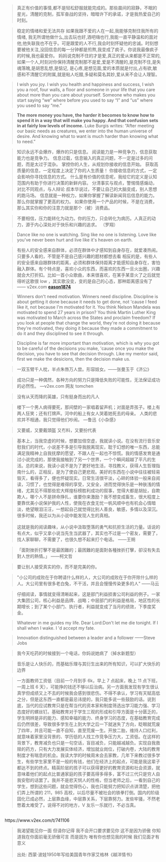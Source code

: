 > 真正有价值的事情,都不是轻松舒服就能完成的。那些晨间的寂静，不眠的星光，清醒的克制，孤军奋战的坚持，暗暗许下的承诺，才是我热爱自己的时刻。


> 稳定的情绪和爱无法共存
如果我跟不爱的人在一起,我能够克制住我所有的情绪, 我无所谓他做什么,出去玩也好,酒吧嗨也行,我能一直平静温和的面对他,他失联我也不在乎。可是跟爱的人不行,我会时刻怀疑他的忠诚。时刻想要被他关注,没回信息的每一分钟都是煎熬,我变成了疯子。你说我最像疯子的时候,我也最爱你。
妈妈说克制不住的才是爱,真正的爱从来都是不正常的, 如果一个人,时刻对你保持清醒克制那不是爱,爱是不清醒的,是克制不住,是失魂落魄,是胡思乱想,是惦记, 是心疼,是想见面,爱的本质就是付出,占有欲,敏感和不清醒它的附属,就是粘人吃醋,多疑和莫名其妙,爱从来不会让人理智。


> I wish you joy. I wish you health and happiness and success, I wish you a roof, four walls, a floor and someone in your life that you care about more than you care about yourself. Someone who makes you start saying “we” where before you used to say “I” and “us” where you used to say “me.”


> **The more money you have, the harder it becomes to know how to spend it in a way that will make you happy. And that confusion sets in at fairly low levels of income.** Luke Burgis writes: “After meeting our basic needs as creatures, we enter into the human universe of desire. And knowing what to want is much harder than knowing what to need.”


> 知识永远不会爆炸，爆炸的只是信息。
阅读能力是一种竞争力，信息获取能力也是竞争力。
信息过载，信息输入的真正问题，不一定是过多的问题，而是太过于混杂。
掌控你的人生，从规划你接收的信息开始。
获取高质量的信息，一定程度上决定了你的人生质量！
你接收信息的方式，一定会影响你寻找信息的方式。
什么是有价值的信息呢，我给它的定义是认知范围内有助于你进行决策的新鲜内容。
分清事实与观点，警惕情感煽动，对比不同观点，与人辩论
叔本华说过，不要让自己的大脑变成，别人思想的跑马场。
信息就是一种权力，如果你掌握了解读新闻背后信息的能力。那么你就掌握了更高的权力。
如果你使用一个产品的时候，不是在消费，那么其实你和你的注意力就是那个（被）消费品。


> 不要相信，压力能转化为动力。你的压力，只会转化为病历。人真正的动力，源于内心深处对于快乐和兴趣的追求。
（罗翔）


> Dance like no one is watching. Sing like no one is listening. Love like you've never been hurt and live like it's heaven on earth.


> 有些人的安全感来自群体，必须在群体中才感知到自身存在，就爱凑热闹。只要多人看的，不管是不是自己感兴趣的题材都想去看
相反的是，有些人的安全感来自跟群体的距离，必须和群体保持距离才能感知自身存在，害怕融入群体。有个特点是，喜欢小众的东西，而喜欢的东西一旦火出圈，兴趣就会大打折扣。比如一首小众歌曲，本来很喜欢，在某手某音火了之后就觉得听这歌很 low ，其实歌没变，变的是自己的心态，那种距离感没有了
—— v2ex.com [**eason1874**](https://www.v2ex.com/member/eason1874)


> Winners don't need motivation. Winners need discipline. Discipline is about getting it done because it needs to get done, not 'cause I feed like it, not because I'm motivated for it. You think Nelson Mandela was motivated to spend 27 years in prison? You think Martin Luther King was motivated to March across the States and proclaim freedom? If you look at people that change the world, they're not doing it because they're motivated, they doing it because they made a commitment to do it and they disciplined to see it through.


> Discipline is far more important than motivation, which is why you got to be careful of the decisions you make, 'cause once you make the decision, you have to see that decision through. Like my mentor said, first we make the desicions, then the decision make us.


> 一双玉臂千人枕，半点朱唇万人尝。形容妓女。——张曼玉于《济公》


> 成功只是一种偶然，各种方向的努力只是降低失败的可能性，无法保证成功的必然性。
—v2ex.com 网友 tomchen


> 没有从天而降的英雄，只有挺身而出的凡人


> 楼下一个男人病得要死，那间壁的一家唱着留声机；对面是弄孩子。楼上有两人狂笑；还有打牌声。河中的船上有女人哭着她死去的母亲。 人类的悲欢并不相通，我只觉得他们吵闹。
—鲁迅《小杂感》


> 又要威，又要戴頭盔
又冇料，又要扮代表


> 基本上，当我空虚的时候，想要加倍空虚，我就读小说。在没有流行音乐安慰我们的时代，小说差不多是引导我脱离现实，耽于幻想的唯一东西，总能满足我精神上自我抚摩的愿望，不跟人在一起也不惊慌。我的情感发育是通过小说完成的，那使我接触到了另一个世界，一个个瞬间超越了平凡的生活。总的来说，我读小说不是为了更好地生活，寻找教义，获得人生哲理指南什么的，正相反，是为了使自己更悲观。美好的东西在小说中往往被轻易毁灭，看得多了，便也怀疑现实。日常生活很平淡，心碎的体验一般来自阅读，习惯了，也觉得是难得的享受，又安全，进而觉得快乐是一种肤浅的情绪，尤其见不得那些宏大辉煌标榜胜利成功的叙事，觉得大都是胡扯，自欺欺人，哪个人不是拼命挣扎，谁要你来激励？我不想变成畜生，很大程度上要靠优美小说保护我的人性，使我在衣食无忧一帆风顺中也有机会心情暗淡，绝望眼泪汪汪，一想起自己就觉得比别人善良，敏感，多情以及深沉。很多时候，我还以为从小说中能发现人生的真相。
<br /><br />
这就是我的阅读趣味，从小说中汲取堕落的勇气和抗拒生活的力量。话说的有点大，似乎又拿小说当先生当武器了，其实也不过是一个密友，需要了，找人家聊聊，不需要了，也很久想不起来打个电话。
——王朔


> 「面對挫折打擊不是最困難的；最困難的是面對各種挫折打擊，卻沒有失去對人世的熱情。」 ——柯文哲


> 要让别人接受真实的你，而不是完美的你。


> "小公司的成败在于你聘请什么样的人，大公司的成败在于你开除什么样的人。大公司里有很多老白兔，不干活，并且会慢慢传染更多的人" ——马云


> 仔细阅读，事情就变得清晰起来，这是部门利益损害公司利益的例子。一家大集团公司，核心利益是品牌、战略；中层部门的利益是格局，地区性的长期增长；到了某个小部门、执行者，利益就变成了当月的绩效，下季度奖金。


> Whatever in me guides my life.
Dear Lord:Don't let me die tonight.
If I shall when I wake.
I 'd accept my fate.


> Innovation distinguished [](http://www.syalconsult.com/innovation-distinguishes-between-a-leader-and-a-follower/)between a leader and a follower  ——Steve Jobs


> 我今天吃药的时候接到一个电话，你妈说她病了（掉水新题型）


> 音乐是让人快乐的，而基础乐理与其衍生出来的所有知识，可以扩大快乐的边界

> 一方面教师工资低（目前一个月到手 6k，早上 7 点起床，晚上 11 点下班，一周上班 6 天），可能挣的钱还不够以后治病。另一方面我发现有学生很认真学但成绩又上不去的时候我会感到很悲伤。不得不承认，学习有天赋高低之分，但是这东西一直都是最忌讳提的，我只能多说一些鼓励的话。说到底，当代的应试教育只是在帮当代的资本家和制度筛选出学习能力强、学习态度好的螺丝钉。基础教育对于学生三观的形成和引导方面是十分匮乏的，学生明辨是非的能力、感知幸福的能力、终身学习的态度，在基础教育完成后仍然很差，导致很多学生在上到大学之后一下就迷失了方向，眨眼就荒废了四年，并且可能一直不自知，直至荒废一生。开放二胎，维持人口红利，就意味着家里没背景的、学历低的人找工作竞争压力大，工资低。在这样的背景下，教育减负也只是一句空话，盲目减负，只能越减越负。实现自我救赎的药方，只有大力发展实体经济，增加就业岗位，打破内卷，大陆的教育制度才有喘息的机会。我读大学的时候周末会去家教，几年下来教过很多学生，有些学生家里不是一般的有钱，他们在经济上的起点，可能是我这辈子都达不到的终点。精英阶层的孩子可以获得更好的教育资源和社会资源，就意味着他们的起点比普通家庭的孩子要高得多得多，富不过三代只是穷人自我安慰的话罢了。我并不是悲天悯人的性格，但当老师之后，一看到自己的学生，想到这些问题，就会觉得伤心，我也只能努力把知识点讲清楚，把他们弄上所谓的 211，985 高校，以后尽量不被社会的铁拳打倒。国内的阶级固化已成必然，上层靠血缘，中层靠关系，下层靠努力。发些牢骚，不然老憋着太难受了。说得不对的地方，V 友乐一乐就行，不必当真。
<br>
https://www.v2ex.com/t/741106

> 我渴望能见你一面
但请你记得
我不会开口要求要见你
这不是因为骄傲
你知道我在你面前毫无骄傲可言
而是因为
唯有你也想见我的时候
我们见面才有意义
<br><br>
> 出处: 西蒙·波娃1950年写给美国青年作家艾格林《越洋情书》